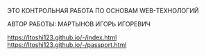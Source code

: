 ЭТО КОНТРОЛЬНАЯ РАБОТА ПО ОСНОВАМ WEB-ТЕХНОЛОГИЙ


АВТОР РАБОТЫ: МАРТЫНОВ ИГОРЬ ИГОРЕВИЧ


https://Itoshi123.github.io/-/index.html
https://Itoshi123.github.io/-/passport.html
